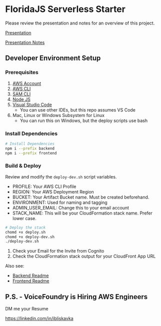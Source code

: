 # FloridaJS Serverless Starter

Please review the presentation and notes for an overview of this project.

[Presentation](https://prezi.com/view/xTv8rPh2vNpNNmyt7thX/)

[Presentation Notes](presentation.md)

## Developer Environment Setup

### Prerequisites

1. [AWS Account](https://aws.amazon.com/premiumsupport/knowledge-center/create-and-activate-aws-account/)
2. [AWS CLI](https://docs.aws.amazon.com/cli/latest/userguide/install-cliv2.html)
3. [SAM CLI](https://docs.aws.amazon.com/serverless-application-model/latest/developerguide/serverless-sam-cli-install.html)
4. [Node JS](https://nodejs.org/en/download/)
5. [Visual Studio Code](https://code.visualstudio.com/)
    - You can use other IDEs, but this repo assumes VS Code
6. Mac, Linux or Windows Subsystem for Linux
    - You can run this on Windows, but the deploy scripts use bash

### Install Dependencies

```bash
# Install Dependencies
npm i --prefix backend
npm i --prefix frontend
```

### Build & Deploy

Review and modify the `deploy-dev.sh` script variables.

- PROFILE: Your AWS CLI Profile
- REGION: Your AWS Deployment Region
- BUCKET: Your Artifact Bucket name. Must be created beforehand.
- ENVIRONMENT: Used for naming and tagging
- ADMIN_USER_EMAIL: Change this to your email account
- STACK_NAME: This will be your CloudFormation stack name. Prefer lower case.

```bash
# Deploy the stack
chomd +x deploy.sh
chomd +x deploy-dev.sh
./deploy-dev.sh
```

1. Check your Email for the Invite from Cognito
2. Check the CloudFormation stack output for your CloudFront App URL

Also see:

- [Backend Readme](backend/README.md)
- [Frontend Readme](frontend/README.md)

## P.S. - VoiceFoundry is Hiring AWS Engineers

DM me your Resume

https://linkedin.com/in/ibliskavka